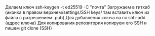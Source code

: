Делаем ключ
ssh-keygen -t ed25519 -C "почта"
Загружаем в гитхаб (иконка в правом верхнем/settings/SSH keys/ там вставить ключ из файла с разрешением .pub)
Для добавления ключа на пк
shh-add {адрес ключа}
Для копирования репозитория копируем его SSH и пишем
git clone {SSH}
